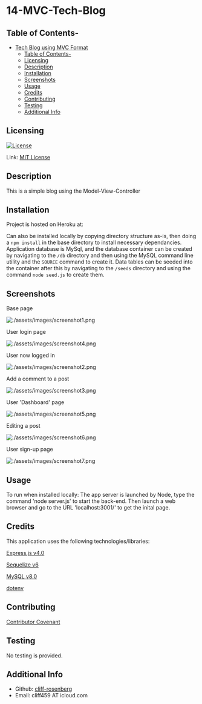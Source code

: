 # 14-MVC-Tech-Blog

## Table of Contents-
- [Tech Blog using MVC Format](#mvc-tech-blog)
  - [Table of Contents-](#table-of-contents-)
  - [Licensing](#licensing)
  - [Description](#description)
  - [Installation](#installation)
  - [Screenshots](#screenshots)
  - [Usage](#usage)
  - [Credits](#credits)
  - [Contributing](#contributing)
  - [Testing](#testing)
  - [Additional Info](#additional-info)

## Licensing

[![License](https://img.shields.io/badge/license-MIT-green)](./LICENSE)

Link: [MIT License](https://opensource.org/licenses/MIT)

## Description

This is a simple blog using the Model-View-Controller 
     
## Installation

Project is hosted on Heroku at: 

Can also be installed locally by copying directory structure as-is, then doing a `npm install` in the base directory to install necessary dependancies. Application database is MySql, and the database container can be created by navigating to the `/db` directory and then using the MySQL command line utility and the `SOURCE` command to create it. Data tables can be seeded into the container after this by navigating to the `/seeds` directory and using the command `node seed.js` to create them.

## Screenshots

Base page

![./assets/images/screenshot1.png](./assets/images/screenshot1.png)

User login page

![./assets/images/screenshot4.png](./assets/images/screenshot4.png)

User now logged in

![./assets/images/screenshot2.png](./assets/images/screenshot2.png)

Add a comment to a post

![./assets/images/screenshot3.png](./assets/images/screenshot3.png)

User 'Dashboard' page

![./assets/images/screenshot5.png](./assets/images/screenshot5.png)

Editing a post

![./assets/images/screenshot6.png](./assets/images/screenshot6.png)

User sign-up page

![./assets/images/screenshot7.png](./assets/images/screenshot7.png)

## Usage

To run when installed locally: The app server is launched by Node, type the command 'node server.js' to start the back-end. Then launch a web browser and go to the URL 'localhost:3001/' to get the inital page.

## Credits

This application uses the following technologies/libraries:  

[Express.js v4.0](https://expressjs.com/)

[Sequelize v6](https://sequelize.org/)

[MySQL v8.0](https://www.mysql.com/)

[dotenv](https://www.npmjs.com/package/dotenv)


## Contributing

  [Contributor Covenant](https://www.contributor-covenant.org/)

## Testing

  No testing is provided.

## Additional Info

- Github: [cliff-rosenberg](https://github.com/cliff-rosenberg)
- Email: cliff459 AT icloud.com